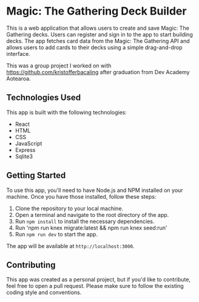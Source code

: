 # Magic: The Gathering Deck Builder

This is a web application that allows users to create and save Magic: The Gathering decks. Users can register and sign in to the app to start building decks. The app fetches card data from the Magic: The Gathering API and allows users to add cards to their decks using a simple drag-and-drop interface.

This was a group project I worked on with https://github.com/kristofferbacaling after graduation from Dev Academy Aotearoa.

## Technologies Used

This app is built with the following technologies:

- React
- HTML
- CSS
- JavaScript
- Express
- Sqlite3

## Getting Started

To use this app, you'll need to have Node.js and NPM installed on your machine. Once you have those installed, follow these steps:

1. Clone the repository to your local machine.
2. Open a terminal and navigate to the root directory of the app.
3. Run `npm install` to install the necessary dependencies.
4. Run 'npm run knex migrate:latest && npm run knex seed:run'
5. Run `npm run dev` to start the app.

The app will be available at `http://localhost:3000`.

## Contributing

This app was created as a personal project, but if you'd like to contribute, feel free to open a pull request. Please make sure to follow the existing coding style and conventions.

